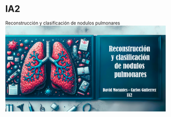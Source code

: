 # IA2
Reconstrucción  y clasificación de nodulos  pulmonares
![banner](https://github.com/PhantomBlack219/IA2/blob/main/BANNER.png)
